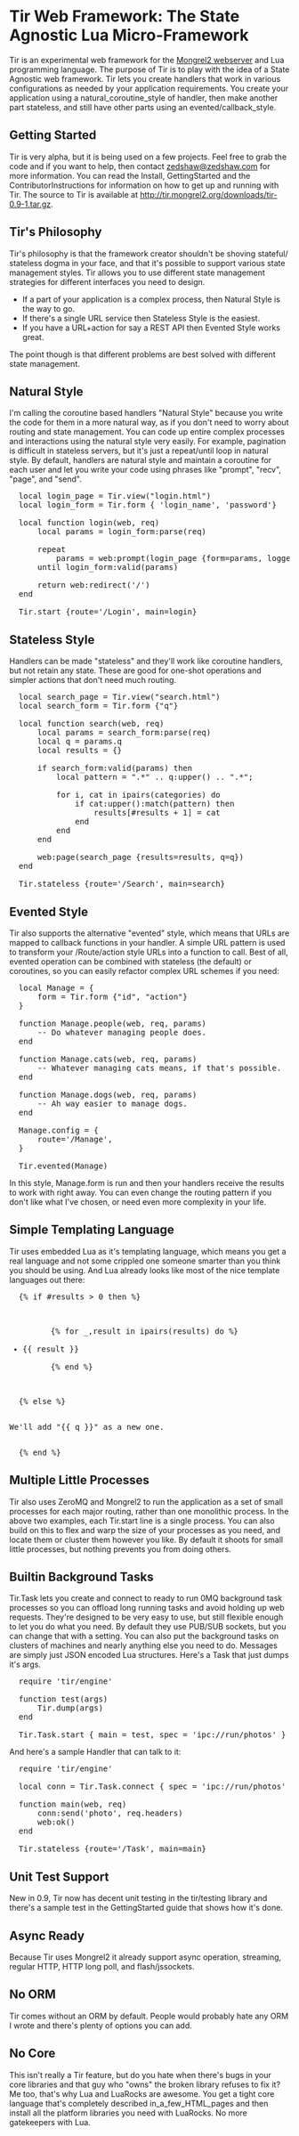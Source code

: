 Tir Web Framework: The State Agnostic Lua Micro-Framework
=========================================================

Tir is an experimental web framework for the [Mongrel2 webserver](http://mongrel2.org/) and Lua
programming language. The purpose of Tir is to play with the idea of a State
Agnostic web framework. Tir lets you create handlers that work in various
configurations as needed by your application requirements. You create your
application using a natural_coroutine_style of handler, then make another part
stateless, and still have other parts using an evented/callback_style.

Getting Started
---------------

Tir is very alpha, but it is being used on a few projects. Feel free to grab
the code and if you want to help, then contact zedshaw@zedshaw.com for more
information.  You can read the Install, GettingStarted and the
ContributorInstructions for information on how to get up and running with Tir.
The source to Tir is available at http://tir.mongrel2.org/downloads/tir-0.9-1.tar.gz.


Tir's Philosophy
----------------

Tir's philosophy is that the framework creator shouldn't be shoving stateful/
stateless dogma in your face, and that it's possible to support various state
management styles. Tir allows you to use different state management strategies
for different interfaces you need to design.

* If a part of your application is a complex process, then Natural Style is the
  way to go.
* If there's a single URL service then Stateless Style is the easiest.
* If you have a URL+action for say a REST API then Evented Style works great.

The point though is that different problems are best solved with different
state management.

Natural Style
-------------

I'm calling the coroutine based handlers "Natural Style" because you write the
code for them in a more natural way, as if you don't need to worry about
routing and state management. You can code up entire complex processes and
interactions using the natural style very easily. For example, pagination is
difficult in stateless servers, but it's just a repeat/until loop in natural
style.
By default, handlers are natural style and maintain a coroutine for each user
and let you write your code using phrases like "prompt", "recv", "page", and
"send".

<pre>
  local login_page = Tir.view("login.html")
  local login_form = Tir.form { 'login_name', 'password'}

  local function login(web, req)
      local params = login_form:parse(req)

      repeat
          params = web:prompt(login_page {form=params, logged_in=false})
      until login_form:valid(params)

      return web:redirect('/')
  end

  Tir.start {route='/Login', main=login}
</pre>


Stateless Style
---------------

Handlers can be made "stateless" and they'll work like coroutine handlers, but
not retain any state. These are good for one-shot operations and simpler
actions that don't need much routing.

<pre>
  local search_page = Tir.view("search.html")
  local search_form = Tir.form {"q"}

  local function search(web, req)
      local params = search_form:parse(req)
      local q = params.q
      local results = {}

      if search_form:valid(params) then
          local pattern = ".*" .. q:upper() .. ".*";

          for i, cat in ipairs(categories) do
              if cat:upper():match(pattern) then
                  results[#results + 1] = cat
              end
          end
      end

      web:page(search_page {results=results, q=q})
  end

  Tir.stateless {route='/Search', main=search}
</pre>

Evented Style
-------------

Tir also supports the alternative "evented" style, which means that URLs are
mapped to callback functions in your handler. A simple URL pattern is used to
transform your /Route/action style URLs into a function to call. Best of all,
evented operation can be combined with stateless (the default) or coroutines,
so you can easily refactor complex URL schemes if you need:

<pre>
  local Manage = {
      form = Tir.form {"id", "action"}
  }

  function Manage.people(web, req, params)
      -- Do whatever managing people does.
  end

  function Manage.cats(web, req, params)
      -- Whatever managing cats means, if that's possible.
  end

  function Manage.dogs(web, req, params)
      -- Ah way easier to manage dogs.
  end

  Manage.config = {
      route='/Manage',
  }

  Tir.evented(Manage)
</pre>

In this style, Manage.form is run and then your handlers receive the results to
work with right away. You can even change the routing pattern if you don't like
what I've chosen, or need even more complexity in your life.

Simple Templating Language
--------------------------

Tir uses embedded Lua as it's templating language, which means you get a real
language and not some crippled one someone smarter than you think you should be
using. And Lua already looks like most of the nice template languages out
there:

<pre>
  {% if #results > 0 then %}
  <ul>
      {% for _,result in ipairs(results) do %}
      <li>{{ result }}</li>
      {% end %}
  </ul>
  {% else %}
  <p>We'll add "{{ q }}" as a new one.</p>
  {% end %}
</pre>

Multiple Little Processes
-------------------------

Tir also uses ZeroMQ and Mongrel2 to run the application as a set of small
processes for each major routing, rather than one monolithic process. In the
above two examples, each Tir.start line is a single process.
You can also build on this to flex and warp the size of your processes as you
need, and locate them or cluster them however you like. By default it shoots
for small little processes, but nothing prevents you from doing others.

Builtin Background Tasks
------------------------

Tir.Task lets you create and connect to ready to run 0MQ background task
processes so you can offload long running tasks and avoid holding up web
requests. They're designed to be very easy to use, but still flexible enough to
let you do what you need. By default they use PUB/SUB sockets, but you can
change that with a setting. You can also put the background tasks on clusters
of machines and nearly anything else you need to do. Messages are simply just
JSON encoded Lua structures.
Here's a Task that just dumps it's args.

<pre>
  require 'tir/engine'

  function test(args)
      Tir.dump(args)
  end

  Tir.Task.start { main = test, spec = 'ipc://run/photos' }
</pre>

And here's a sample Handler that can talk to it:

<pre>
  require 'tir/engine'

  local conn = Tir.Task.connect { spec = 'ipc://run/photos' }

  function main(web, req)
      conn:send('photo', req.headers)
      web:ok()
  end

  Tir.stateless {route='/Task', main=main}
</pre>

Unit Test Support
-----------------

New in 0.9, Tir now has decent unit testing in the tir/testing library and
there's a sample test in the GettingStarted guide that shows how it's done.

Async Ready
-----------

Because Tir uses Mongrel2 it already support async operation, streaming,
regular HTTP, HTTP long poll, and flash/jssockets.

No ORM
------

Tir comes without an ORM by default. People would probably hate any ORM I wrote
and there's plenty of options you can add.

No Core
-------

This isn't really a Tir feature, but do you hate when there's bugs in your core
libraries and that guy who "owns" the broken library refuses to fix it? Me too,
that's why Lua and LuaRocks are awesome. You get a tight core language that's
completely described in_a_few_HTML_pages and then install all the platform
libraries you need with LuaRocks.
No more gatekeepers with Lua.
